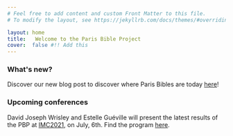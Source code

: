 ```yaml
---
# Feel free to add content and custom Front Matter to this file.
# To modify the layout, see https://jekyllrb.com/docs/themes/#overriding-theme-defaults

layout: home
title:   Welcome to the Paris Bible Project
cover:  false #!! Add this
---
```




### What's new?

Discover our new blog post to discover where Paris Bibles are today [here](https://parisbible.github.io/2021-06-22-WhereIsTheParisBibleToday/)!



### Upcoming conferences

David Joseph Wrisley and Estelle Guéville will present the latest results of the PBP at [IMC2021](https://twitter.com/IMC_Leeds), on July, 6th. Find the program [here](https://www.imc.leeds.ac.uk/imc-2021/).

